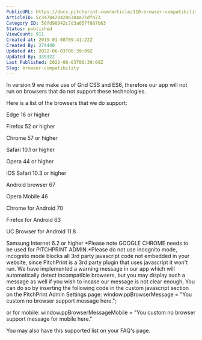 ```yaml
---
PublicURL: https://docs.pitchprint.com/article/110-browser-compatibility
ArticleID: 5c34704204286304a71dfa73
Category ID: 58fd98042c7d3a057f887b63
Status: published
ViewCount: 911
Created at: 2019-01-08T09:41:22Z
Created By: 274440
Updated At: 2022-06-03T06:39:09Z
Updated By: 339322
Last Published: 2022-06-03T06:39:09Z
Slug: browser-compatibility
---
```


 In version 9 we make use of Grid CSS and ES6, therefore our app will not run on browsers that do not support these technologies. 
 
 Here is a list of the browsers that we do support:

Edge 16 or higher
 
Firefox 52 or higher
 
Chrome 57 or higher
 
Safari 10.1 or higher
 
Opera 44 or higher
 
iOS Safari 10.3 or higher
 
Android browser 67
 
Opera Mobile 46
 
Chrome for Android 70
 
Firefox for Android 63
 
UC Browser for Android 11.8
 
Samsung Internet 6.2 or higher
*Please note GOOGLE CHROME needs to be used for PITCHPRINT ADMIN.*Please do not use incognito mode, incognito mode blocks all 3rd party javascript code not embedded in your website, since PitchPrint is a 3rd party plugin that uses javascript it won't run.
 We have implemented a warning message in our app which will automatically detect incompatible browsers, 
 but you may display such a message as well if you wish to incase our message is not clear enough, You can do so by inserting the following code in the custom javascript section on the PitchPrint Admin Settings page:
window.ppBrowserMessage = "You custom no browser support message here.";

 or for mobile:
window.ppBrowserMessageMobile = "You custom no browser support message for mobile here."

 You may also have this supported list on your FAQ's page.